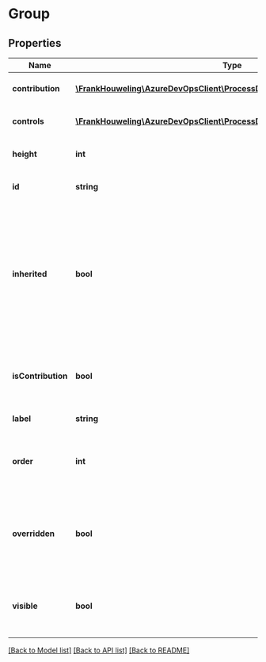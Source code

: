 # Group

## Properties
Name | Type | Description | Notes
------------ | ------------- | ------------- | -------------
**contribution** | [**\FrankHouweling\AzureDevOpsClient\ProcessDefinitions\Model\WitContribution**](WitContribution.md) | Contribution for the group. | [optional] 
**controls** | [**\FrankHouweling\AzureDevOpsClient\ProcessDefinitions\Model\Control[]**](Control.md) | Controls to be put in the group. | [optional] 
**height** | **int** | The height for the contribution. | [optional] 
**id** | **string** | The id for the layout node. | [optional] 
**inherited** | **bool** | A value indicating whether this layout node has been inherited from a parent layout.  This is expected to only be only set by the combiner. | [optional] 
**isContribution** | **bool** | A value indicating if the layout node is contribution are not. | [optional] 
**label** | **string** | Label for the group. | [optional] 
**order** | **int** | Order in which the group should appear in the section. | [optional] 
**overridden** | **bool** | A value indicating whether this layout node has been overridden by a child layout. | [optional] 
**visible** | **bool** | A value indicating if the group should be hidden or not. | [optional] 

[[Back to Model list]](../README.md#documentation-for-models) [[Back to API list]](../README.md#documentation-for-api-endpoints) [[Back to README]](../README.md)


